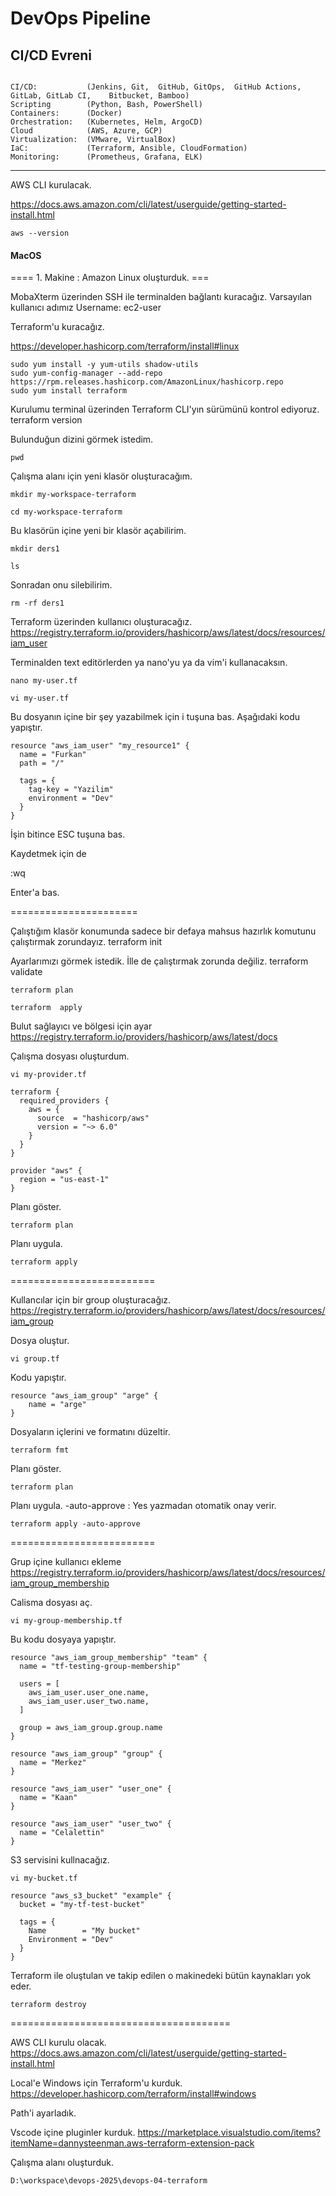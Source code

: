# DevOps Pipeline

## CI/CD Evreni

```

CI/CD:           (Jenkins, Git,  GitHub, GitOps,  GitHub Actions,    GitLab, GitLab CI,    Bitbucket, Bamboo)
Scripting        (Python, Bash, PowerShell)
Containers:      (Docker)
Orchestration:   (Kubernetes, Helm, ArgoCD)
Cloud            (AWS, Azure, GCP)
Virtualization:  (VMware, VirtualBox)
IaC:             (Terraform, Ansible, CloudFormation)
Monitoring:      (Prometheus, Grafana, ELK)
```
<hr>



AWS CLI kurulacak.

https://docs.aws.amazon.com/cli/latest/userguide/getting-started-install.html

```
aws --version
```


#### MacOS

==== 1. Makine : Amazon Linux oluşturduk. ===

MobaXterm üzerinden SSH ile terminalden bağlantı kuracağız.
Varsayılan kullanıcı adımız Username: ec2-user

Terraform'u kuracağız.

https://developer.hashicorp.com/terraform/install#linux

```
sudo yum install -y yum-utils shadow-utils
sudo yum-config-manager --add-repo https://rpm.releases.hashicorp.com/AmazonLinux/hashicorp.repo
sudo yum install terraform 
```

Kurulumu terminal üzerinden Terraform CLI'yın sürümünü kontrol ediyoruz. 
terraform version

Bulunduğun dizini görmek istedim.
```
pwd
```

Çalışma alanı için yeni klasör oluşturacağım. 
```
mkdir my-workspace-terraform

cd my-workspace-terraform
```

Bu klasörün içine yeni bir klasör açabilirim. 
```
mkdir ders1

ls
```

Sonradan onu silebilirim.
```
rm -rf ders1
```



Terraform üzerinden kullanıcı oluşturacağız.
https://registry.terraform.io/providers/hashicorp/aws/latest/docs/resources/iam_user

Terminalden text editörlerden ya nano'yu ya da vim'i kullanacaksın.
```
nano my-user.tf
```

```
vi my-user.tf
```

Bu dosyanın içine bir şey yazabilmek için i tuşuna bas.
Aşağıdaki kodu yapıştır.

```
resource "aws_iam_user" "my_resource1" {
  name = "Furkan"
  path = "/"

  tags = {
    tag-key = "Yazilim"
	environment = "Dev"
  }
}
```

İşin bitince ESC tuşuna bas.

Kaydetmek için de 

:wq

Enter'a bas.








======================

Çalıştığım klasör konumunda sadece bir defaya mahsus hazırlık komutunu çalıştırmak zorundayız.
terraform init


Ayarlarımızı görmek istedik. İlle de çalıştırmak zorunda değiliz.
terraform validate

```
terraform plan

terraform  apply
```


Bulut sağlayıcı ve bölgesi için ayar
https://registry.terraform.io/providers/hashicorp/aws/latest/docs

Çalışma dosyası oluşturdum.
```
vi my-provider.tf
```

```
terraform {
  required_providers {
    aws = {
      source  = "hashicorp/aws"
      version = "~> 6.0"
    }
  }
}

provider "aws" {
  region = "us-east-1"
}
```

Planı göster.
```
terraform plan
```

Planı uygula.
```
terraform apply
```

=========================

Kullancılar için bir group oluşturacağız.
https://registry.terraform.io/providers/hashicorp/aws/latest/docs/resources/iam_group

Dosya oluştur.
```
vi group.tf 
```


Kodu yapıştır.
```
resource "aws_iam_group" "arge" {
	name = "arge"
}
```




Dosyaların içlerini ve formatını düzeltir.
```
terraform fmt
```

Planı göster.
```
terraform plan
```

Planı uygula. -auto-approve :  Yes yazmadan otomatik onay verir.
```
terraform apply -auto-approve
```



=========================


Grup içine kullanıcı ekleme
https://registry.terraform.io/providers/hashicorp/aws/latest/docs/resources/iam_group_membership

Calisma dosyası aç. 
```
vi my-group-membership.tf
```


Bu kodu dosyaya yapıştır.
```
resource "aws_iam_group_membership" "team" {
  name = "tf-testing-group-membership"

  users = [
    aws_iam_user.user_one.name,
    aws_iam_user.user_two.name,
  ]

  group = aws_iam_group.group.name
}

resource "aws_iam_group" "group" {
  name = "Merkez"
}

resource "aws_iam_user" "user_one" {
  name = "Kaan"
}

resource "aws_iam_user" "user_two" {
  name = "Celalettin"
}
```




S3 servisini kullnacağız.
```
vi my-bucket.tf
```

```
resource "aws_s3_bucket" "example" {
  bucket = "my-tf-test-bucket"

  tags = {
    Name        = "My bucket"
    Environment = "Dev"
  }
}
```






Terraform ile oluştulan ve takip edilen o makinedeki bütün kaynakları yok eder.
```
terraform destroy
```

======================================

AWS CLI kurulu olacak.
https://docs.aws.amazon.com/cli/latest/userguide/getting-started-install.html


Local'e Windows için Terraform'u kurduk.
https://developer.hashicorp.com/terraform/install#windows


Path'i ayarladık.

Vscode içine pluginler kurduk.
https://marketplace.visualstudio.com/items?itemName=dannysteenman.aws-terraform-extension-pack


Çalışma alanı oluşturduk.
```
D:\workspace\devops-2025\devops-04-terraform
```


